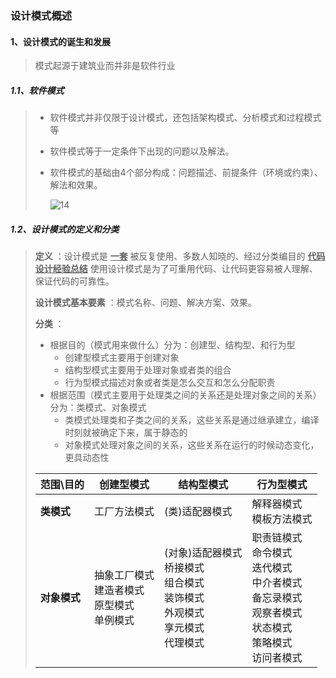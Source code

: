 ### 设计模式概述

#### 1、设计模式的诞生和发展

> 模式起源于建筑业而并非是软件行业

##### 1.1、软件模式

> - 软件模式并非仅限于设计模式，还包括架构模式、分析模式和过程模式等
>
> - 软件模式等于一定条件下出现的问题以及解法。
>
> - 软件模式的基础由4个部分构成：问题描述、前提条件（环境或约束）、解法和效果。
>
>   ![14](https://github.com/LQ55/notes/blob/master/%E4%BB%93%E5%BA%93%E5%9B%BE%E5%BA%93/14.png)

##### 1.2、设计模式的定义和分类

> **定义** ：设计模式是 <u>**一套**</u> 被反复使用、多数人知晓的、经过分类编目的 <u>**代码设计经验总结**</u> 使用设计模式是为了可重用代码、让代码更容易被人理解、保证代码的可靠性。
>
> **设计模式基本要素** ：模式名称、问题、解决方案、效果。
>
> **分类** ：
>
> - 根据目的（模式用来做什么）分为：创建型、结构型、和行为型
>   - 创建型模式主要用于创建对象
>   - 结构型模式主要用于处理对象或者类的组合
>   - 行为型模式描述对象或者类是怎么交互和怎么分配职责
> - 根据范围（模式主要用于处理类之间的关系还是处理对象之间的关系）分为：类模式、对象模式
>   - 类模式处理类和子类之间的关系，这些关系是通过继承建立，编译时刻就被确定下来，属于静态的
>   - 对象模式处理对象之间的关系，这些关系在运行的时候动态变化，更具动态性
>
> | 范围\目的    | 创建型模式                                               | 结构型模式                                                   | 行为型模式                                                   |
> | ------------ | -------------------------------------------------------- | ------------------------------------------------------------ | ------------------------------------------------------------ |
> | **类模式**   | 工厂方法模式                                             | (类)适配器模式                                               | 解释器模式<br />模板方法模式                                 |
> | **对象模式** | 抽象工厂模式<br />建造者模式<br />原型模式<br />单例模式 | (对象)适配器模式<br />桥接模式<br />组合模式<br />装饰模式<br />外观模式<br />享元模式<br />代理模式 | 职责链模式<br />命令模式<br />迭代模式<br />中介者模式<br />备忘录模式<br />观察者模式<br />状态模式<br />策略模式<br />访问者模式 |
>
> 